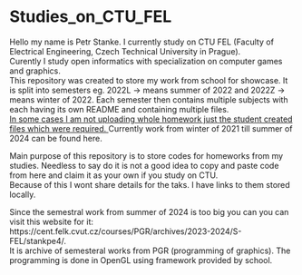 <h1>Studies_on_CTU_FEL</h1>
<p>
Hello my name is Petr Stanke. I currently study on CTU FEL (Faculty of Electrical Engineering, Czech Technical University in Prague).<br>
Curently I study open informatics with specialization on computer games and graphics.<br>
This repository was created to store my work from school for showcase. It is split into semesters eg. 2022L -> means summer of 2022 and 2022Z -> means winter of 2022.
Each semester then contains multiple subjects with each having its own README and containing multiple files. <br>
<ins> In some cases I am not uploading whole homework just the student created files which were required. </ins>
Currently work from winter of 2021 till summer of 2024 can be found here.
</p>

<p>
Main purpose of this repository is to store codes for homeworks from my studies. Needless to say do it is not a good idea to copy and paste code from here and claim it as your own if you study on CTU. <br>
<!---
Přepsat po přidání složitějších zadání
--->
Because of this I wont share details for the taks. I have links to them stored locally. <br>
</p>

<p>
Since the semestral work from summer of 2024 is too big you can you can visit this website for it: https://cent.felk.cvut.cz/courses/PGR/archives/2023-2024/S-FEL/stankpe4/. <br> 
It is archive of semesteral works from PGR (programming of graphics). The programming is done in OpenGL using framework provided by school. <br>
</p>
